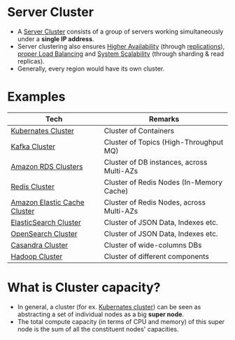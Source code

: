 # Server Cluster
- A [Server Cluster](https://www.racksolutions.com/news/blog/server-cluster-how-it-works/) consists of a group of servers working simultaneously under a **single IP address**.
- Server clustering also ensures [Higher Availability](../7a_HighAvailability/Readme.md) (through [replications](../3_Databases/4_Consistency&Replication/Replication.md)), [proper Load Balancing](LoadBalancer.md) and [System Scalability](../3_Databases/3_ScalabilityTechniques/Readme.md) (through sharding & read replicas).
- Generally, every region would have its own cluster.

# Examples

| Tech                                                                                                     | Remarks                                   |
|----------------------------------------------------------------------------------------------------------|-------------------------------------------|
| [Kubernates Cluster](../9_Container&Orchestration/Kubernates/Readme.md)                        | Cluster of Containers                     |
| [Kafka Cluster](../4_MessageBrokersEDA/Kafka/Readme.md)                                               | Cluster of Topics (High-Throughput MQ)    |                     
| [Amazon RDS Clusters](../2_AWS/6_DatabaseServices/AmazonRDS/RDSDeploymentOptions/MultiAZInstance.md)             | Cluster of DB instances, across Multi-AZs |
| [Redis Cluster](../3_Databases/8_InMemory-Databases/Redis/RedisCluster.md)                     | Cluster of Redis Nodes (In-Memory Cache)  |
| [Amazon Elastic Cache Cluster](../2_AWS/6_DatabaseServices/AmazonElasticCache/ClusterMode.md) | Cluster of Redis Nodes, across Multi-AZs  |
| [ElasticSearch Cluster](../3_Databases/9_Search-Databases/ElasticSearch/Cluster.md)            | Cluster of JSON Data, Indexes etc.        |
| [OpenSearch Cluster](../2_AWS/6_DatabaseServices/AmazonOpenSearch/Readme.md)        | Cluster of JSON Data, Indexes etc.        |
| [Casandra Cluster](../3_Databases/11_WideColumn-Databases/ApacheCasandra.md)                   | Cluster of wide-columns DBs               |
| [Hadoop Cluster](../6_BigData/ApacheHadoop)                                                   | Cluster of different components           |

# What is Cluster capacity?
- In general, a cluster (for ex. [Kubernates cluster](../9_Container&Orchestration/Kubernates/Readme.md)) can be seen as abstracting a set of individual nodes as a big **super node**.
- The total compute capacity (in terms of CPU and memory) of this super node is the sum of all the constituent nodes' capacities.